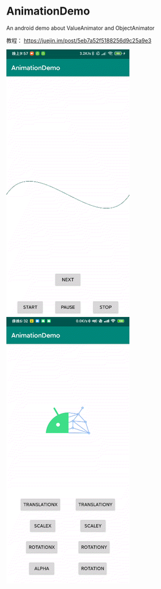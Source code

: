 # AnimationDemo
An android demo about ValueAnimator and ObjectAnimator

教程： https://juejin.im/post/5eb7a52f5188256d9c25a9e3

![](https://github.com/HyejeanMOON/AnimationDemo/blob/master/Video_20200509_095824_124.gif)
![](https://github.com/HyejeanMOON/AnimationDemo/blob/master/Video_20200426_063312_731.gif)
